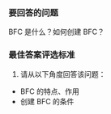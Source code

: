 <!-- {name: 'config', type: 'basic'} -->

### 要回答的问题

<!--
  说明：
    描述要回答的问题
  比如：
    实现水平垂直居中布局
 -->

BFC 是什么？如何创建 BFC？

### 最佳答案评选标准

 <!--
  说明：
    指明回答问题的方向、顺序、步骤，引导答题者规范答题
  比如：
    1. 请从以下角度回答该问题：
      - 元素定宽高
      - 元素不定宽高

    2. 多种实现方式是加分项
    3. 对详细的描述、代码示例是加分项
 -->

1. 请从以下角度回答该问题：

- BFC 的特点、作用
- 创建 BFC 的条件

